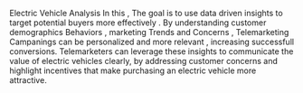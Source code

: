 Electric Vehicle  Analysis In this , The goal is to use data driven insights to target potential buyers more effectively . By  understanding  customer demographics Behaviors ,
marketing Trends  and Concerns , Telemarketing Campanings can be  personalized  and more relevant , increasing successfull conversions. Telemarketers can leverage these 
insights to communicate the value of electric vehicles clearly,  by addressing  customer concerns and highlight incentives that make purchasing an electric vehicle more attractive.
